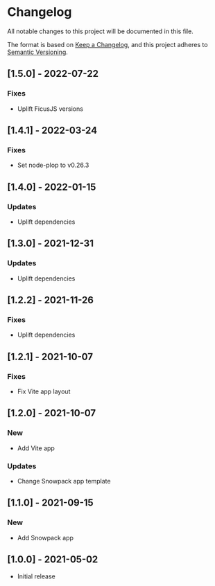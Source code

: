 # Changelog
All notable changes to this project will be documented in this file.

The format is based on [Keep a Changelog](https://keepachangelog.com/en/1.0.0/),
and this project adheres to [Semantic Versioning](https://semver.org/spec/v2.0.0.html).

## [1.5.0] - 2022-07-22

### Fixes
- Uplift FicusJS versions

## [1.4.1] - 2022-03-24

### Fixes
- Set node-plop to v0.26.3

## [1.4.0] - 2022-01-15

### Updates
- Uplift dependencies

## [1.3.0] - 2021-12-31

### Updates
- Uplift dependencies

## [1.2.2] - 2021-11-26

### Fixes
- Uplift dependencies

## [1.2.1] - 2021-10-07

### Fixes
- Fix Vite app layout

## [1.2.0] - 2021-10-07

### New
- Add Vite app

### Updates
- Change Snowpack app template

## [1.1.0] - 2021-09-15

### New
- Add Snowpack app

## [1.0.0] - 2021-05-02

- Initial release